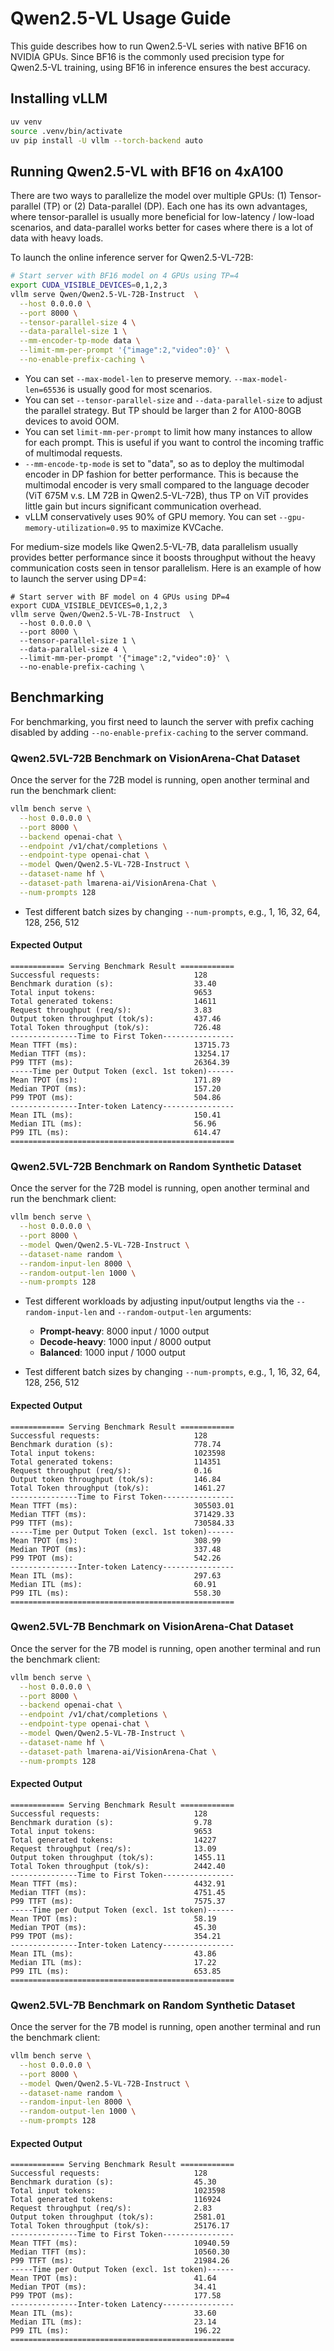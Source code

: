 # Qwen2.5-VL Usage Guide

This guide describes how to run Qwen2.5-VL series with native BF16 on NVIDIA GPUs. 
Since BF16 is the commonly used precision type for Qwen2.5-VL training, using BF16 in inference ensures the best accuracy.


## Installing vLLM

```bash
uv venv
source .venv/bin/activate
uv pip install -U vllm --torch-backend auto
```

## Running Qwen2.5-VL with BF16 on 4xA100

There are two ways to parallelize the model over multiple GPUs: (1) Tensor-parallel (TP) or (2) Data-parallel (DP). Each one has its own advantages, where tensor-parallel is usually more beneficial for low-latency / low-load scenarios, and data-parallel works better for cases where there is a lot of data with heavy loads.

To launch the online inference server for Qwen2.5-VL-72B:

```bash
# Start server with BF16 model on 4 GPUs using TP=4
export CUDA_VISIBLE_DEVICES=0,1,2,3
vllm serve Qwen/Qwen2.5-VL-72B-Instruct  \
  --host 0.0.0.0 \
  --port 8000 \
  --tensor-parallel-size 4 \
  --data-parallel-size 1 \
  --mm-encoder-tp-mode data \
  --limit-mm-per-prompt '{"image":2,"video":0}' \
  --no-enable-prefix-caching \

```
* You can set `--max-model-len` to preserve memory. `--max-model-len=65536` is usually good for most scenarios.
* You can set `--tensor-parallel-size` and `--data-parallel-size` to adjust the parallel strategy. But TP should be larger than 2 for A100-80GB devices to avoid OOM.
* You can set `limit-mm-per-prompt` to limit how many instances to allow for each prompt. This is useful if you want to control the incoming traffic of multimodal requests.
* `--mm-encode-tp-mode` is set to "data", so as to deploy the multimodal encoder in DP fashion for better performance. This is because the multimodal encoder is very small compared to the language decoder (ViT 675M v.s. LM 72B in Qwen2.5-VL-72B), thus TP on ViT provides little gain but incurs significant communication overhead.  
* vLLM conservatively uses 90% of GPU memory. You can set `--gpu-memory-utilization=0.95` to maximize KVCache.


For medium-size models like Qwen2.5-VL-7B, data parallelism usually provides better performance since it boosts throughput without the heavy communication costs seen in tensor parallelism. Here is an example of how to launch the server using DP=4:

```
# Start server with BF model on 4 GPUs using DP=4
export CUDA_VISIBLE_DEVICES=0,1,2,3
vllm serve Qwen/Qwen2.5-VL-7B-Instruct  \
  --host 0.0.0.0 \
  --port 8000 \
  --tensor-parallel-size 1 \
  --data-parallel-size 4 \
  --limit-mm-per-prompt '{"image":2,"video":0}' \
  --no-enable-prefix-caching \
```

## Benchmarking

For benchmarking, you first need to launch the server with prefix caching disabled by adding `--no-enable-prefix-caching` to the server command.

### Qwen2.5VL-72B Benchmark on VisionArena-Chat Dataset

Once the server for the 72B model is running, open another terminal and run the benchmark client:

```bash
vllm bench serve \
  --host 0.0.0.0 \
  --port 8000 \
  --backend openai-chat \
  --endpoint /v1/chat/completions \
  --endpoint-type openai-chat \
  --model Qwen/Qwen2.5-VL-72B-Instruct \
  --dataset-name hf \
  --dataset-path lmarena-ai/VisionArena-Chat \
  --num-prompts 128 
```
* Test different batch sizes by changing `--num-prompts`, e.g., 1, 16, 32, 64, 128, 256, 512

#### Expected Output


```shell
============ Serving Benchmark Result ============
Successful requests:                     128
Benchmark duration (s):                  33.40
Total input tokens:                      9653
Total generated tokens:                  14611
Request throughput (req/s):              3.83
Output token throughput (tok/s):         437.46
Total Token throughput (tok/s):          726.48
---------------Time to First Token----------------
Mean TTFT (ms):                          13715.73
Median TTFT (ms):                        13254.17
P99 TTFT (ms):                           26364.39
-----Time per Output Token (excl. 1st token)------
Mean TPOT (ms):                          171.89
Median TPOT (ms):                        157.20
P99 TPOT (ms):                           504.86
---------------Inter-token Latency----------------
Mean ITL (ms):                           150.41
Median ITL (ms):                         56.96
P99 ITL (ms):                            614.47
==================================================

```

### Qwen2.5VL-72B Benchmark on Random Synthetic Dataset

Once the server for the 72B model is running, open another terminal and run the benchmark client:

```bash
vllm bench serve \
  --host 0.0.0.0 \
  --port 8000 \
  --model Qwen/Qwen2.5-VL-72B-Instruct \
  --dataset-name random \
  --random-input-len 8000 \
  --random-output-len 1000 \
  --num-prompts 128 
```
* Test different workloads by adjusting input/output lengths via the `--random-input-len` and `--random-output-len` arguments:
    - **Prompt-heavy**: 8000 input / 1000 output
    - **Decode-heavy**: 1000 input / 8000 output  
    - **Balanced**: 1000 input / 1000 output

* Test different batch sizes by changing `--num-prompts`, e.g., 1, 16, 32, 64, 128, 256, 512


#### Expected Output

```shell
============ Serving Benchmark Result ============
Successful requests:                     128
Benchmark duration (s):                  778.74
Total input tokens:                      1023598
Total generated tokens:                  114351
Request throughput (req/s):              0.16
Output token throughput (tok/s):         146.84
Total Token throughput (tok/s):          1461.27
---------------Time to First Token----------------
Mean TTFT (ms):                          305503.01
Median TTFT (ms):                        371429.33
P99 TTFT (ms):                           730584.33
-----Time per Output Token (excl. 1st token)------
Mean TPOT (ms):                          308.99
Median TPOT (ms):                        337.48
P99 TPOT (ms):                           542.26
---------------Inter-token Latency----------------
Mean ITL (ms):                           297.63
Median ITL (ms):                         60.91
P99 ITL (ms):                            558.30
==================================================
```



### Qwen2.5VL-7B Benchmark on VisionArena-Chat Dataset

Once the server for the 7B model is running, open another terminal and run the benchmark client:

```bash
vllm bench serve \
  --host 0.0.0.0 \
  --port 8000 \
  --backend openai-chat \
  --endpoint /v1/chat/completions \
  --endpoint-type openai-chat \
  --model Qwen/Qwen2.5-VL-7B-Instruct \
  --dataset-name hf \
  --dataset-path lmarena-ai/VisionArena-Chat \
  --num-prompts 128 
```

#### Expected Output

```shell
============ Serving Benchmark Result ============
Successful requests:                     128
Benchmark duration (s):                  9.78
Total input tokens:                      9653
Total generated tokens:                  14227
Request throughput (req/s):              13.09
Output token throughput (tok/s):         1455.11
Total Token throughput (tok/s):          2442.40
---------------Time to First Token----------------
Mean TTFT (ms):                          4432.91
Median TTFT (ms):                        4751.45
P99 TTFT (ms):                           7575.37
-----Time per Output Token (excl. 1st token)------
Mean TPOT (ms):                          58.19
Median TPOT (ms):                        45.30
P99 TPOT (ms):                           354.21
---------------Inter-token Latency----------------
Mean ITL (ms):                           43.86
Median ITL (ms):                         17.22
P99 ITL (ms):                            653.85
==================================================
```

### Qwen2.5VL-7B Benchmark on Random Synthetic Dataset

Once the server for the 7B model is running, open another terminal and run the benchmark client:

```bash
vllm bench serve \
  --host 0.0.0.0 \
  --port 8000 \
  --model Qwen/Qwen2.5-VL-72B-Instruct \
  --dataset-name random \
  --random-input-len 8000 \
  --random-output-len 1000 \
  --num-prompts 128 
```

#### Expected Output

```shell
============ Serving Benchmark Result ============
Successful requests:                     128
Benchmark duration (s):                  45.30
Total input tokens:                      1023598
Total generated tokens:                  116924
Request throughput (req/s):              2.83
Output token throughput (tok/s):         2581.01
Total Token throughput (tok/s):          25176.17
---------------Time to First Token----------------
Mean TTFT (ms):                          10940.59
Median TTFT (ms):                        10560.30
P99 TTFT (ms):                           21984.26
-----Time per Output Token (excl. 1st token)------
Mean TPOT (ms):                          41.64
Median TPOT (ms):                        34.41
P99 TPOT (ms):                           177.58
---------------Inter-token Latency----------------
Mean ITL (ms):                           33.60
Median ITL (ms):                         23.14
P99 ITL (ms):                            196.22
==================================================
```
